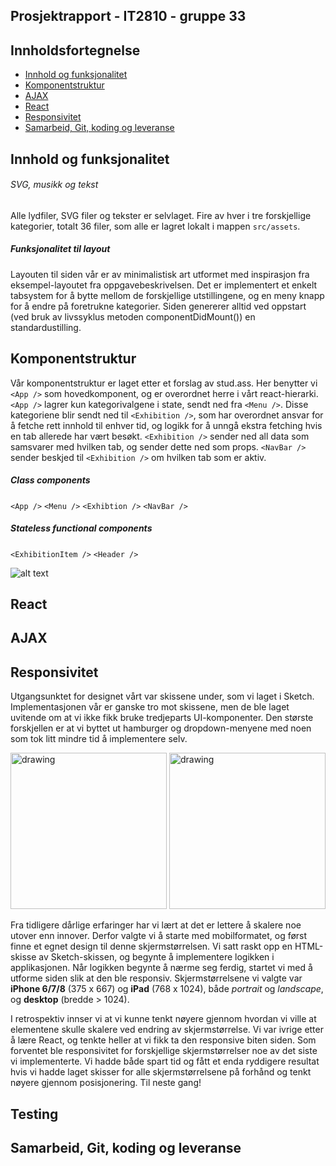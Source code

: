 ## Prosjektrapport - IT2810 - gruppe 33


## Innholdsfortegnelse

- [Innhold og funksjonalitet](#Innhold)
- [Komponentstruktur](#Komponentstruktur)
- [AJAX](#AJAX)
- [React](#React)
- [Responsivitet](#Responsivitet)
- [Samarbeid, Git, koding og leveranse](#Samarbeid)






## Innhold og funksjonalitet

###### SVG, musikk og tekst
Alle lydfiler, SVG filer og tekster er selvlaget. Fire av hver i tre forskjellige kategorier, totalt 36 filer, som alle er lagret lokalt i mappen `src/assets`.

##### Funksjonalitet til layout
Layouten til siden vår er av minimalistisk art utformet med inspirasjon fra eksempel-layoutet fra oppgavebeskrivelsen. Det er implementert et enkelt tabsystem for å bytte mellom de forskjellige utstillingene, og en meny knapp for å endre på foretrukne kategorier. Siden genererer alltid ved oppstart (ved bruk av livssyklus metoden componentDidMount()) en standardustilling.


## Komponentstruktur
Vår komponentstruktur er laget etter et forslag av stud.ass. Her benytter vi `<App />` som hovedkomponent, og er overordnet herre i vårt react-hierarki. `<App />` lagrer kun kategorivalgene i state, sendt ned fra `<Menu />`. Disse kategoriene blir sendt ned til `<Exhibition />`, som har overordnet ansvar for å fetche rett innhold til enhver tid, og logikk for å unngå ekstra fetching hvis en tab allerede har vært besøkt. `<Exhibition />` sender ned all data som samsvarer med hvilken tab, og sender dette ned som props. `<NavBar />` sender beskjed til `<Exhibition />` om hvilken tab som er aktiv. 

##### Class components
`<App />`
`<Menu />`
`<Exhibtion />`
`<NavBar />`

##### Stateless functional components
`<ExhibitionItem />`
`<Header />`

![alt text](https://i.imgur.com/yruHiwo.png)

## React

## AJAX

## Responsivitet
Utgangsunktet for designet vårt var skissene under, som vi laget i Sketch. Implementasjonen vår er ganske tro mot skissene, men de ble laget uvitende om at vi ikke fikk bruke tredjeparts UI-komponenter. Den største forskjellen er at vi byttet ut hamburger og dropdown-menyene med noen som tok litt mindre tid å implementere selv.

<img src="https://github.com/ulrikah/lur-dev/blob/dev/src/assets/lur-dev_sketch1.png" alt="drawing" height="250"/> <img src="https://github.com/ulrikah/lur-dev/blob/dev/src/assets/lur-dev_sketch2.png" alt="drawing" height="250"/>

Fra tidligere dårlige erfaringer har vi lært at det er lettere å skalere noe utover enn innover. Derfor valgte vi å starte med mobilformatet, og først finne et egnet design til denne skjermstørrelsen. Vi satt raskt opp en HTML-skisse av Sketch-skissen, og begynte å implementere logikken i applikasjonen. Når logikken begynte å nærme seg ferdig, startet vi med å utforme siden slik at den ble responsiv. Skjermstørrelsene vi valgte var **iPhone 6/7/8** (375 x 667) og **iPad** (768 x 1024), både _portrait_ og _landscape_, og **desktop** (bredde > 1024).

I retrospektiv innser vi at vi kunne tenkt nøyere gjennom hvordan vi ville at elementene skulle skalere ved endring av skjermstørrelse. Vi var ivrige etter å lære React, og tenkte heller at vi fikk ta den responsive biten siden. Som forventet ble responsivitet for forskjellige skjermstørrelser noe av det siste vi implementerte. Vi hadde både spart tid og fått et enda ryddigere resultat hvis vi hadde laget skisser for alle skjermstørrelsene på forhånd og tenkt nøyere gjennom posisjonering. Til neste gang!

## Testing

## Samarbeid, Git, koding og leveranse







